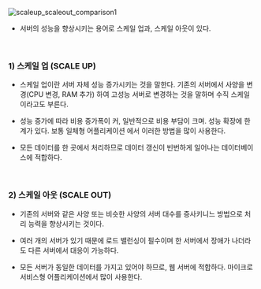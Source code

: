 ![scaleup_scaleout_comparison1](https://user-images.githubusercontent.com/50399804/123107838-db91ea80-d474-11eb-9c3d-ffcbce13b319.png)

- 서버의 성능을 향상시키는 용어로 스케일 업과, 스케일 아웃이 있다.

<br>

### **1) 스케일 업 (SCALE UP)**

- 스케일 업이란 서버 자체 성능 증가시키는 것을 말한다. 기존의 서버에서 사양을 변경(CPU 변경, RAM 추가) 하여 고성능 서버로 변경하는 것을 말하며 수직 스케일 이라고도 부른다.

- 성능 증가에 따라 비용 증가폭이 커, 일반적으로 비용 부담이 크며. 성능 확장에 한계가 있다. 보통 일체형 어플리케이션 에서 이러한 방법을 많이 사용한다.

- 모든 데이터를 한 곳에서 처리하므로 데이터 갱신이 빈번하게 일어나는 데이터베이스에 적합하다.

<br>

### **2) 스케일 아웃 (SCALE OUT)**

- 기존의 서버와 같은 사양 또는 비슷한 사양의 서버 대수를 증사키니느 방법으로 처리 능력을 향상시키는 것이다.

- 여러 개의 서버가 있기 때문에 로드 밸런싱이 필수이며 한 서버에서 장애가 나더라도 다른 서버에서 대응이 가능하다.

- 모든 서버가 동일한 데이터를 가지고 있어야 하므로, 웹 서버에 적합하다. 마이크로서비스형 어플리케이션에서 많이 사용한다.
